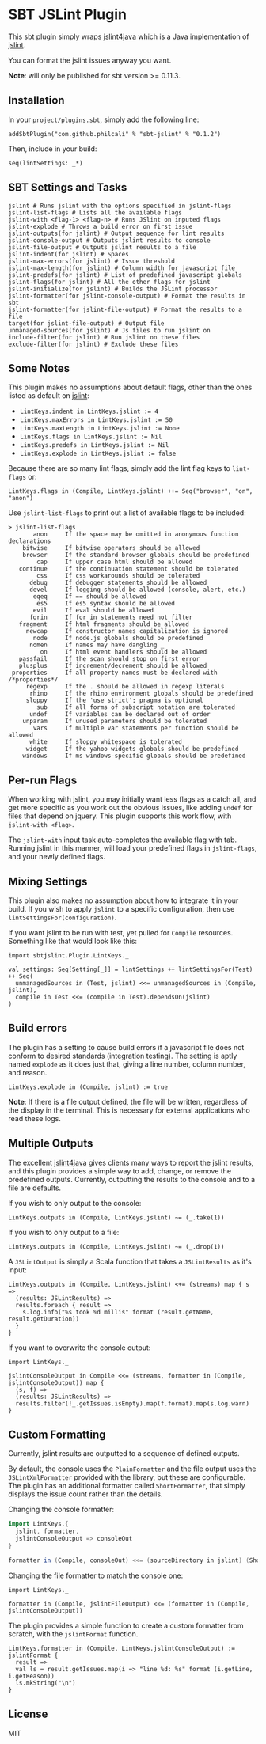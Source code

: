 # SBT JSLint Plugin

This sbt plugin simply wraps [jslint4java][1] which is a Java implementation
of [jslint][2].

You can format the jslint issues anyway you want.

__Note__: will only be published for sbt version >= 0.11.3.

## Installation

In your `project/plugins.sbt`, simply add the following line:

`addSbtPlugin("com.github.philcali" % "sbt-jslint" % "0.1.2")`

Then, include in your build:

`seq(lintSettings: _*)`

## SBT Settings and Tasks

```
jslint # Runs jslint with the options specified in jslint-flags
jslint-list-flags # Lists all the available flags
jslint-with <flag-1> <flag-n> # Runs JSlint on inputed flags
jslint-explode # Throws a build error on first issue
jslint-outputs(for jslint) # Output sequence for lint results
jslint-console-output # Outputs jslint results to console
jslint-file-output # Outputs jslint results to a file
jslint-indent(for jslint) # Spaces
jslint-max-errors(for jslint) # Issue threshold
jslint-max-length(for jslint) # Column width for javascript file
jslint-predefs(for jslint) # List of predefined javascript globals
jslint-flags(for jslint) # All the other flags for jslint
jslint-initialize(for jslint) # Builds the JSLint processor
jslint-formatter(for jslint-console-output) # Format the results in sbt
jslint-formatter(for jslint-file-output) # Format the results to a file
target(for jslint-file-output) # Output file
unmanaged-sources(for jslint) # Js files to run jslint on
include-filter(for jslint) # Run jslint on these files
exclude-filter(for jslint) # Exclude these files
```

## Some Notes

This plugin makes no assumptions about default flags, other than the ones listed
as default on [jslint][2]:

- `LintKeys.indent in LintKeys.jslint := 4`
- `LintKeys.maxErrors in LintKeys.jslint := 50`
- `LintKeys.maxLength in LintKeys.jslint := None`
- `LintKeys.flags in LintKeys.jslint := Nil`
- `LintKeys.predefs in LintKeys.jslint := Nil`
- `LintKeys.explode in LintKeys.jslint := false`

Because there are so many lint flags, simply add the lint flag keys to
`lint-flags` or:

```
LintKeys.flags in (Compile, LintKeys.jslint) ++= Seq("browser", "on", "anon")
```

Use `jslint-list-flags` to print out a list of available flags to be included:

```
> jslint-list-flags
       anon     If the space may be omitted in anonymous function declarations
    bitwise     If bitwise operators should be allowed
    browser     If the standard browser globals should be predefined
        cap     If upper case html should be allowed
   continue     If the continuation statement should be tolerated
        css     If css workarounds should be tolerated
      debug     If debugger statements should be allowed
      devel     If logging should be allowed (console, alert, etc.)
       eqeq     If == should be allowed
        es5     If es5 syntax should be allowed
       evil     If eval should be allowed
      forin     If for in statements need not filter
   fragment     If html fragments should be allowed
     newcap     If constructor names capitalization is ignored
       node     If node.js globals should be predefined
      nomen     If names may have dangling _
         on     If html event handlers should be allowed
   passfail     If the scan should stop on first error
   plusplus     If increment/decrement should be allowed
 properties     If all property names must be declared with /*properties*/
     regexp     If the . should be allowed in regexp literals
      rhino     If the rhino environment globals should be predefined
     sloppy     If the 'use strict'; pragma is optional
        sub     If all forms of subscript notation are tolerated
      undef     If variables can be declared out of order
    unparam     If unused parameters should be tolerated
       vars     If multiple var statements per function should be allowed
      white     If sloppy whitespace is tolerated
     widget     If the yahoo widgets globals should be predefined
    windows     If ms windows-specific globals should be predefined
```

## Per-run Flags

When working with jslint, you may initially want less flags as a
catch all, and get more specific as you work out the obvious issues, like
adding `undef` for files that depend on jquery. This plugin supports this
work flow, with `jslint-with <flag>`.

The `jslint-with` input task auto-completes the available flag with tab.
Running jslint in this manner, will load your predefined flags in `jslint-flags`,
and your newly defined flags.

## Mixing Settings

This plugin also makes no assumption about how to integrate it in your build.
If you wish to apply `jslint` to a specific configuration, then use
`lintSettingsFor(configuration)`.

If you want jslint to be run with test, yet pulled for `Compile` resources.
Something like that would look like this:

```
import sbtjslint.Plugin.LintKeys._

val settings: Seq[Setting[_]] = lintSettings ++ lintSettingsFor(Test) ++ Seq(
  unmanagedSources in (Test, jslint) <<= unmanagedSources in (Compile, jslint),
  compile in Test <<= (compile in Test).dependsOn(jslint)
)
```

## Build errors

The plugin has a setting to cause build errors if a javascript file does not
conform to desired standards (integration testing). The setting is aptly named
`explode` as it does just that, giving a line number, column number, and reason.

```
LintKeys.explode in (Compile, jslint) := true
```

__Note__: If there is a file output defined, the file will be written,
regardless of the display in the terminal. This is necessary for external
applications who read these logs.

## Multiple Outputs

The excellent [jslint4java][1] gives clients many ways to report the jslint
results, and this plugin provides a simple way to add, change, or remove
the predefined outputs. Currently, outputting the results to the console and
to a file are defaults.

If you wish to only output to the console:

`LintKeys.outputs in (Compile, LintKeys.jslint) ~= (_.take(1))`

If you wish to only output to a file:

`LintKeys.outputs in (Compile, LintKeys.jslint) ~= (_.drop(1))`

A `JSLintOutput` is simply a Scala function that takes a `JSLintResults` as
it's input:

```
LintKeys.outputs in (Compile, LintKeys.jslint) <+= (streams) map { s =>
  (results: JSLintResults) =>
  results.foreach { result =>
    s.log.info("%s took %d millis" format (result.getName, result.getDuration))
  }
}
```

If you want to overwrite the console output:

```
import LintKeys._

jslintConsoleOutput in Compile <<= (streams, formatter in (Compile, jslintConsoleOutput)) map {
  (s, f) =>
  (results: JSLintResults) =>
  results.filter(!_.getIssues.isEmpty).map(f.format).map(s.log.warn)
}
```

## Custom Formatting

Currently, jslint results are outputted to a sequence of defined outputs.

By default, the console uses the `PlainFormatter` and the file output uses the
`JSLintXmlFormatter` provided with the library, but these are configurable.
The plugin has an additional formatter called `ShortFormatter`, that simply
displays the issue count rather than the details.

Changing the console formatter:

``` scala
import LintKeys.{
  jslint, formatter,
  jslintConsoleOutput => consoleOut
}

formatter in (Compile, consoleOut) <<= (sourceDirectory in jslint) (ShortFormatter)
```

Changing the file formatter to match the console one:

```
import LintKeys._

formatter in (Compile, jslintFileOutput) <<= (formatter in (Compile, jslintConsoleOutput))
```

The plugin provides a simple function to create a custom formatter from scratch,
with the `jslintFormat` function.

```
LintKeys.formatter in (Compile, LintKeys.jslintConsoleOutput) := jslintFormat {
  result =>
  val ls = result.getIssues.map(i => "line %d: %s" format (i.getLine, i.getReason))
  ls.mkString("\n")
}
```

## License

MIT

[1]: https://github.com/happygiraffe/jslint4java
[2]: http://jslint.com/
